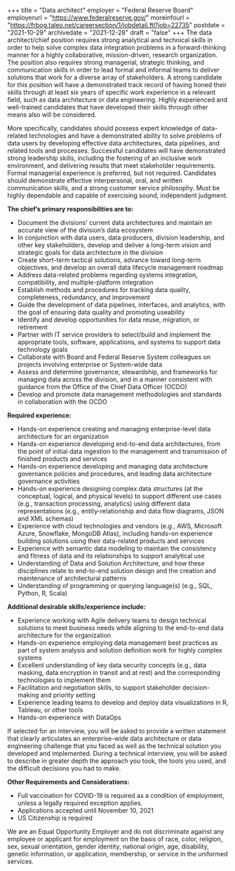 +++
title = "Data architect"
employer = "Federal Reserve Board"
employerurl = "https://www.federalreserve.gov/"
moreinfourl = "https://frbog.taleo.net/careersection/1/jobdetail.ftl?job=22735"
postdate = "2021-10-29"
archivedate = "2021-12-28"
draft = "false"
+++
The data architect/chief position requires strong analytical and technical skills in order to help solve complex data integration problems in a forward-thinking manner for a highly collaborative, mission-driven, research organization. The position also requires strong managerial, strategic thinking, and communication skills in order to lead formal and informal teams to deliver solutions that work for a diverse array of stakeholders. A strong candidate for this position will have a demonstrated track record of having honed their skills through at least six years of specific work experience in a relevant field, such as data architecture or data engineering. Highly experienced and well-trained candidates that have developed their skills through other means also will be considered.

More specifically, candidates should possess expert knowledge of data-related technologies and have a demonstrated ability to solve problems of data users by developing effective data architectures, data pipelines, and related tools and processes. Successful candidates will have demonstrated strong leadership skills, including the fostering of an inclusive work environment, and delivering results that meet stakeholder requirements.  Formal managerial experience is preferred, but not required. Candidates should demonstrate effective interpersonal, oral, and written communication skills, and a strong customer service philosophy. Must be highly dependable and capable of exercising sound, independent judgment.

**The chief’s primary responsibilities are to:**

- Document the divisions’ current data architectures and maintain an accurate view of the division’s data ecosystem
- In conjunction with data users, data producers, division leadership, and other key stakeholders, develop and deliver a long-term vision and strategic goals for data architecture in the division
- Create short-term tactical solutions, advance toward long-term objectives, and develop an overall data lifecycle management roadmap
- Address data-related problems regarding systems integration, compatibility, and multiple-platform integration
- Establish methods and procedures for tracking data quality, completeness, redundancy, and improvement
- Guide the development of data pipelines, interfaces, and analytics, with the goal of ensuring data quality and promoting useability
- Identify and develop opportunities for data reuse, migration, or retirement
- Partner with IT service providers to select/build and implement the appropriate tools, software, applications, and systems to support data technology goals
- Collaborate with Board and Federal Reserve System colleagues on projects involving enterprise or System-wide data
- Assess and determine governance, stewardship, and frameworks for managing data across the division, and in a manner consistent with guidance from the Office of the Chief Data Officer (OCDO)
- Develop and promote data management methodologies and standards in collaboration with the OCDO

**Required experience:**

- Hands-on experience creating and managing enterprise-level data architecture for an organization
- Hands-on experience developing end-to-end data architectures, from the point of initial data ingestion to the management and transmission of finished products and services
- Hands-on experience developing and managing data architecture governance policies and procedures, and leading data architecture governance activities
- Hands-on experience designing complex data structures (at the conceptual, logical, and physical levels) to support different use cases (e.g., transaction processing, analytics) using different data representations (e.g., entity-relationship and data flow diagrams, JSON and XML schemas)
- Experience with cloud technologies and vendors (e.g., AWS, Microsoft Azure, Snowflake, MongoDB Atlas), including hands-on experience building solutions using their data-related products and services
- Experience with semantic data modeling to maintain the consistency and fitness of data and its relationships to support analytical use
- Understanding of Data and Solution Architecture, and how these disciplines relate to end-to-end solution design and the creation and maintenance of architectural patterns
- Understanding of programming or querying language(s) (e.g., SQL, Python, R, Scala)

**Additional desirable skills/experience include:**

- Experience working with Agile delivery teams to design technical solutions to meet business needs while aligning to the end-to-end data architecture for the organization
- Hands-on experience employing data management best practices as part of system analysis and solution definition work for highly complex systems
- Excellent understanding of key data security concepts (e.g., data masking, data encryption in transit and at rest) and the corresponding technologies to implement them
- Facilitation and negotiation skills, to support stakeholder decision-making and priority setting
- Experience leading teams to develop and deploy data visualizations in R, Tableau, or other tools
- Hands-on experience with DataOps

If selected for an interview, you will be asked to provide a written statement that clearly articulates an enterprise-wide data architecture or data engineering challenge that you faced as well as the technical solution you developed and implemented. During a technical interview, you will be asked to describe in greater depth the approach you took, the tools you used, and the difficult decisions you had to make.

**Other Requirements and Considerations:**

- Full vaccination for COVID-19 is required as a condition of employment, unless a legally required exception applies.
- Applications accepted until November 10, 2021
- US Citizenship is required

We are an Equal Opportunity Employer and do not discriminate against any employee or applicant for employment on the basis of race, color, religion, sex, sexual orientation, gender identity, national origin, age, disability, genetic information, or application, membership, or service in the uniformed services.

